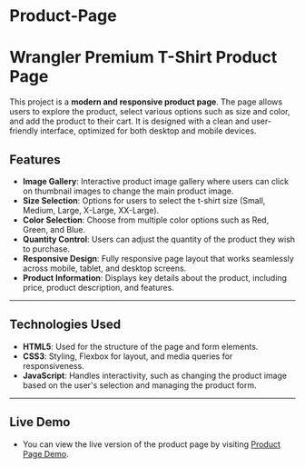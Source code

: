 # Product-Page
# Wrangler Premium T-Shirt Product Page

This project is a **modern and responsive product page**. The page allows users to explore the product, select various options such as size and color, and add the product to their cart. It is designed with a clean and user-friendly interface, optimized for both desktop and mobile devices.

## Features
- **Image Gallery**: Interactive product image gallery where users can click on thumbnail images to change the main product image.
- **Size Selection**: Options for users to select the t-shirt size (Small, Medium, Large, X-Large, XX-Large).
- **Color Selection**: Choose from multiple color options such as Red, Green, and Blue.
- **Quantity Control**: Users can adjust the quantity of the product they wish to purchase.
- **Responsive Design**: Fully responsive page layout that works seamlessly across mobile, tablet, and desktop screens.
- **Product Information**: Displays key details about the product, including price, product description, and features.

---

## Technologies Used
- **HTML5**: Used for the structure of the page and form elements.
- **CSS3**: Styling, Flexbox for layout, and media queries for responsiveness.
- **JavaScript**: Handles interactivity, such as changing the product image based on the user's selection and managing the product form.

---

## Live Demo
- You can view the live version of the product page by visiting [Product Page Demo](https://yourgithubusername.github.io/repositoryname/).

